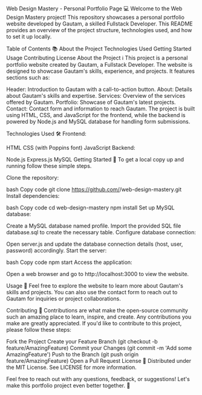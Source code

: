 
Web Design Mastery - Personal Portfolio Page 💻
Welcome to the Web Design Mastery project! This repository showcases a personal portfolio website developed by Gautam, a skilled Fullstack Developer. This README provides an overview of the project structure, technologies used, and how to set it up locally.

Table of Contents 📚
About the Project
Technologies Used
Getting Started
Usage
Contributing
License
About the Project ℹ️
This project is a personal portfolio website created by Gautam, a Fullstack Developer. The website is designed to showcase Gautam's skills, experience, and projects. It features sections such as:

Header: Introduction to Gautam with a call-to-action button.
About: Details about Gautam's skills and expertise.
Services: Overview of the services offered by Gautam.
Portfolio: Showcase of Gautam's latest projects.
Contact: Contact form and information to reach Gautam.
The project is built using HTML, CSS, and JavaScript for the frontend, while the backend is powered by Node.js and MySQL database for handling form submissions.

Technologies Used 🛠️
Frontend:

HTML
CSS (with Poppins font)
JavaScript
Backend:

Node.js
Express.js
MySQL
Getting Started 🚀
To get a local copy up and running follow these simple steps.

Clone the repository:

bash
Copy code
git clone https://github.com/<username>/web-design-mastery.git
Install dependencies:

bash
Copy code
cd web-design-mastery
npm install
Set up MySQL database:

Create a MySQL database named profile.
Import the provided SQL file database.sql to create the necessary table.
Configure database connection:

Open server.js and update the database connection details (host, user, password) accordingly.
Start the server:

bash
Copy code
npm start
Access the application:

Open a web browser and go to http://localhost:3000 to view the website.

Usage 🚀
Feel free to explore the website to learn more about Gautam's skills and projects. You can also use the contact form to reach out to Gautam for inquiries or project collaborations.

Contributing 🤝
Contributions are what make the open-source community such an amazing place to learn, inspire, and create. Any contributions you make are greatly appreciated. If you'd like to contribute to this project, please follow these steps:

Fork the Project
Create your Feature Branch (git checkout -b feature/AmazingFeature)
Commit your Changes (git commit -m 'Add some AmazingFeature')
Push to the Branch (git push origin feature/AmazingFeature)
Open a Pull Request
License 📝
Distributed under the MIT License. See LICENSE for more information.

Feel free to reach out with any questions, feedback, or suggestions! Let's make this portfolio project even better together. 🚀
